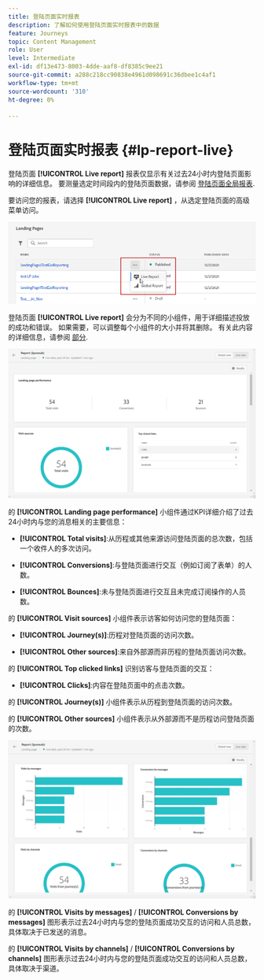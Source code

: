 ```yaml
---
title: 登陆页面实时报表
description: 了解如何使用登陆页面实时报表中的数据
feature: Journeys
topic: Content Management
role: User
level: Intermediate
exl-id: df13e473-8003-4dde-aaf8-df8385c9ee21
source-git-commit: a288c218cc90838e4961d098691c36dbee1c4af1
workflow-type: tm+mt
source-wordcount: '310'
ht-degree: 0%

---
```


# 登陆页面实时报表 {#lp-report-live}

登陆页面 **[!UICONTROL Live report]** 报表仅显示有关过去24小时内登陆页面影响的详细信息。 要测量选定时间段内的登陆页面数据，请参阅 [登陆页面全局报表](lp-report-global.md).

要访问您的报表，请选择 **[!UICONTROL Live report]** ，从选定登陆页面的高级菜单访问。

![](assets/landing_page_report_1.png)

登陆页面 **[!UICONTROL Live report]** 会分为不同的小组件，用于详细描述投放的成功和错误。 如果需要，可以调整每个小组件的大小并将其删除。 有关此内容的详细信息，请参阅 [部分](live-report.md).

![](assets/landing_page_report_2.png)

的 **[!UICONTROL Landing page performance]** 小组件通过KPI详细介绍了过去24小时内与您的消息相关的主要信息：

* **[!UICONTROL Total visits]**:从历程或其他来源访问登陆页面的总次数，包括一个收件人的多次访问。

* **[!UICONTROL Conversions]**:与登陆页面进行交互（例如订阅了表单）的人数。

* **[!UICONTROL Bounces]**:未与登陆页面进行交互且未完成订阅操作的人员数。

的 **[!UICONTROL Visit sources]** 小组件表示访客如何访问您的登陆页面：

* **[!UICONTROL Journey(s)]**:历程对登陆页面的访问次数。

* **[!UICONTROL Other sources]**:来自外部源而非历程的登陆页面访问次数。

的 **[!UICONTROL Top clicked links]** 识别访客与登陆页面的交互：

* **[!UICONTROL Clicks]**:内容在登陆页面中的点击次数。

的 **[!UICONTROL Journey(s)]** 小组件表示从历程到登陆页面的访问次数。

的 **[!UICONTROL Other sources]** 小组件表示从外部源而不是历程访问登陆页面的次数。

![](assets/landing_page_report_3.png)

的 **[!UICONTROL Visits by messages]** / **[!UICONTROL Conversions by messages]** 图形表示过去24小时内与您的登陆页面成功交互的访问和人员总数，具体取决于已发送的消息。

的 **[!UICONTROL Visits by channels]** / **[!UICONTROL Conversions by channels]** 图形表示过去24小时内与您的登陆页面成功交互的访问和人员总数，具体取决于渠道。
